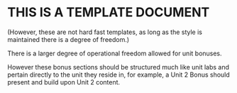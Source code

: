 # THIS IS A TEMPLATE DOCUMENT

(However, these are not hard fast templates, as long as the style is maintained
there is a degree of freedom.)

There is a larger degree of operational freedom allowed for unit bonuses.

However these bonus sections should be structured much like unit labs
and pertain directly to the unit they reside in, for example, a Unit 2
Bonus should present and build upon Unit 2 content.
